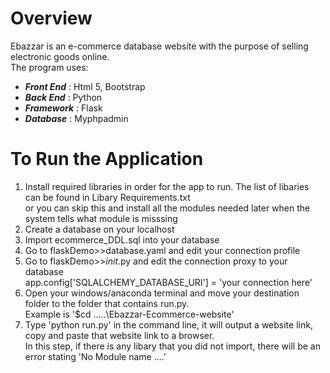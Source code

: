 # Overview
Ebazzar is an e-commerce database website with the purpose of selling electronic goods online.<br/>
The program uses:<br/>
* ***Front End*** : Html 5, Bootstrap<br/>
* ***Back End***  : Python<br/>
* ***Framework*** : Flask<br/>
* ***Database***  : Myphpadmin<br/>

# To Run the Application
1. Install required libraries in order for the app to run. The list of libaries can be found in Libary Requirements.txt<br/>
   or you can skip this and install all the modules needed later when the system tells what module is misssing
2. Create a database on your localhost
3. Import ecommerce_DDL.sql into your database
4. Go to flaskDemo>>database.yaml and edit your connection profile
5. Go to flaskDemo>>_init_.py and edit the connection proxy to your database <br/>
   app.config['SQLALCHEMY_DATABASE_URI'] = 'your connection here'<br/>
6. Open your windows/anaconda terminal and move your destination folder to the folder that contains run.py.<br/>
   Example is '$cd .....\Ebazzar-Ecommerce-website'
7. Type 'python run.py' in the command line, it will output a website link, copy and paste that website link to a browser. <br/>
   In this step, if there is any libary that you did not import, there will be an error stating 'No Module name ....'

